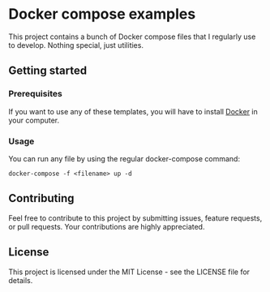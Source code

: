 # Docker compose examples
This project contains a bunch of Docker compose files that I regularly use to develop. Nothing special, just utilities.

## Getting started
### Prerequisites
If you want to use any of these templates, you will have to install [Docker](https://www.docker.com/) in your computer.

### Usage
You can run any file by using the regular docker-compose command:

    docker-compose -f <filename> up -d

## Contributing
Feel free to contribute to this project by submitting issues, feature requests, or pull requests. Your contributions are highly appreciated.

## License
This project is licensed under the MIT License - see the LICENSE file for details.